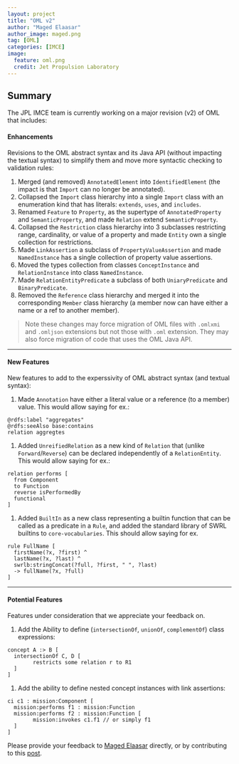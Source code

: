 ```yaml
---
layout: project
title: "OML v2"
author: "Maged Elaasar"
author_image: maged.png
tag: [OML]
categories: [IMCE]
image:
  feature: oml.png
  credit: Jet Propulsion Laboratory
---
```


## Summary

The JPL IMCE team is currently working on a major revision (v2) of OML that includes:

#### Enhancements

Revisions to the OML abstract syntax and its Java API (without impacting the textual syntax) to simplify them and move more syntactic checking to validation rules:

1. Merged (and removed) `AnnotatedElement` into `IdentifiedElement` (the impact is that `Import` can no longer be annotated).
1. Collapsed the `Import` class hierarchy into a single `Import` class with an enumeration kind that has literals: `extends`, `uses`, and `includes`.
1. Renamed `Feature` to `Property`, as the supertype of `AnnotatedProperty` and `SemanticProperty`, and made `Relation` extend `SemanticProperty`.
1. Collapsed the `Restriction` class hierarchy into 3 subclasses restricting range, cardinality, or value of a property and made `Entity` own a single collection for restrictions.
1. Made `LinkAssertion` a subclass of `PropertyValueAssertion` and made `NamedInstance` has a single collection of property value assertions.
1. Moved the types collection from classes `ConceptInstance` and `RelationInstance` into class `NamedInstance`.
1. Made `RelationEntityPredicate` a subclass of both `UniaryPredicate` and `BinaryPredicate`.
1. Removed the `Reference` class hierarchy and merged it into the corresponding `Member` class hierarchy (a member now can have either a name or a ref to another member).

> Note these changes may force migration of OML files with `.omlxmi` and `.omljson` extensions but not those with `.oml` extension. They may also force migration of code that uses the OML Java API.

---

#### New Features

New features to add to the experssivity of OML abstract syntax (and textual syntax):

1. Made `Annotation` have either a literal value or a reference (to a member) value. This would allow saying for ex.:
```
@rdfs:label "aggregates"
@rdfs:seeAlso base:contains
relation aggregtes
```
1. Added `UnreifiedRelation` as a new kind of `Relation` that (unlike `Forward`/`Reverse`) can be declared independently of a `RelationEntity`. This would allow saying for ex.:   
```
relation performs [
  from Component 
  to Function 
  reverse isPerformedBy
  functional
]
```
1. Added `BuiltIn` as a new class representing a builtin function that can be called as a predicate in a `Rule`, and added the standard library of SWRL builtins to `core-vocabularies`. This should allow saying for ex. 
```
rule FullName [
  firstName(?x, ?first) ^ 
  lastName(?x, ?last) ^ 
  swrlb:stringConcat(?full, ?first, " ", ?last) 
  -> fullName(?x, ?full)
]
```

---

#### Potential Features

Features under consideration that we appreciate your feedback on.

1. Add the Ability to define (`intersectionOf`, `unionOf`, `complementOf`) class expressions: 
```
concept A :> B [
  intersectionOf C, D [
        restricts some relation r to R1
  ]
]
```
1. Add the ability to define nested concept instances with link assertions:
```
ci c1 : mission:Component [
  mission:performs f1 : mission:Function
  mission:performs f2 : mission:Function [
        mission:invokes c1.f1 // or simply f1
  ]
]
```

Please provide your feedback to [Maged Elaasar](https://opencaesar.github.io/contributors/Maged%20Elaasar.html) directly, or by contributing to this [post](https://www.linkedin.com/posts/magedelaasar_oml-v2-activity-7027395643484631040-2Vxo?utm_source=share&utm_medium=member_desktop).